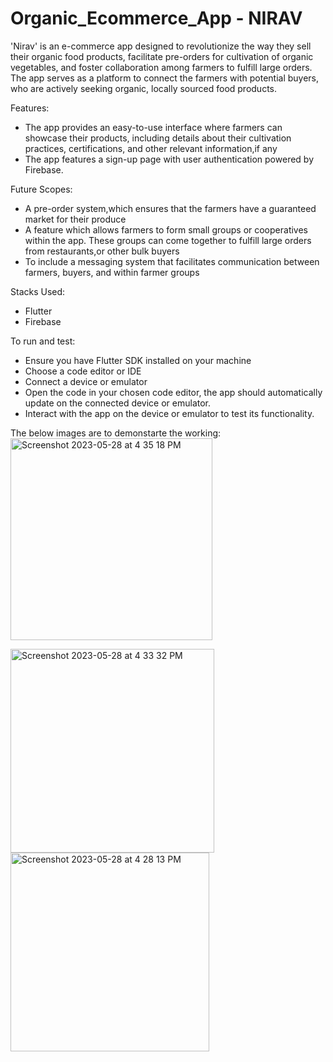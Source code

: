 # Organic_Ecommerce_App  - NIRAV

'Nirav' is an e-commerce app designed to revolutionize the way they sell their organic food products, facilitate pre-orders for cultivation of organic vegetables, and foster collaboration among farmers to fulfill large orders.
The app serves as a platform to connect the farmers with potential buyers, who are actively seeking organic, locally sourced food products.


Features:
* The app provides an easy-to-use interface where farmers can showcase their products, including details about their cultivation practices, certifications, and other relevant information,if any
* The app features a sign-up page with user authentication powered by Firebase.


Future Scopes:
* A pre-order system,which ensures that the farmers have a guaranteed market for their produce
* A feature which allows farmers to form small groups or cooperatives within the app. These groups can come together to fulfill large orders from restaurants,or other bulk buyers
* To include a messaging system that facilitates communication between farmers, buyers, and within farmer groups


Stacks Used:
* Flutter
* Firebase


To run and test:
* Ensure you have Flutter SDK installed on your machine
* Choose a code editor or IDE
* Connect a device or emulator
* Open the code in your chosen code editor, the app should automatically update on the connected device or emulator.
* Interact with the app on the device or emulator to test its functionality.


The below images are to demonstarte the working:
<img width="323" alt="Screenshot 2023-05-28 at 4 35 18 PM" src="https://github.com/JiyaElsa02/Organic_ecommerceApp/assets/99739280/81d60392-768c-4863-ab35-1b8da6f24298">
 
 




<img width="326" alt="Screenshot 2023-05-28 at 4 33 32 PM" src="https://github.com/JiyaElsa02/Organic_ecommerceApp/assets/99739280/d8a1d526-0aa4-4df7-9690-05fb61bb5f68">


   
      
      


<img width="318" alt="Screenshot 2023-05-28 at 4 28 13 PM" src="https://github.com/JiyaElsa02/Organic_ecommerceApp/assets/99739280/78329f69-bf25-481b-bd74-15b93c734177">





